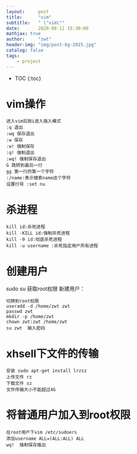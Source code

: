 ```yaml
---
layout:     post
title:      "vim"
subtitle:   " \"vim\""
date:       2020-08-11 15:30:00 
mathjax: true
author:     "zwt"
header-img: "img/post-bg-2015.jpg"
catalog: false
tags:
    - project
---
```

* TOC
{:toc}

# vim操作
```
进入vim后按i进入插入模式
:q 退出
:wq 保存退出
:w 保存
:w! 强制保存
:q! 强制退出
:wq! 强制保存退出
G 跳转到最后一行
gg 第一行的第一个字符
:/name:表示搜索name这个字符
设置行号 :set nu
```

# 杀进程

```
kill id:杀死进程
kill -KILL id:强制杀死进程
kill -9 id:彻底杀死进程
kill -u username :杀死指定用户所有进程
```

# 创建用户

sudo su 获取root权限
新建用户：
```
切换到root权限
useradd -d /home/zwt zwt
passwd zwt
mkdir -p /home/zwt
chown zwt:zwt /home/zwt
su zwt  输入密码
```

# xhsell下文件的传输
```
安装 sudo apt-get install lrzsz
上传文件 rz
下载文件 sz
文件传输大小不能超过4G
```

# 将普通用户加入到root权限
```
在root用户下vim /etc/sudoers
添加username ALL=(ALL:ALL) ALL
wq!  强制保存推出
```